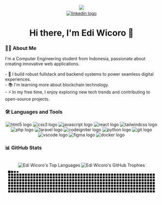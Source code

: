 <div align="center">
  <img height="150" src="https://media.giphy.com/media/M9gbBd9nbDrOTu1Mqx/giphy.gif"  />
</div>

<div align="center">
  <a href="https://www.linkedin.com/in/edi-wicoro-300178371/" target="_blank"><img src="https://img.shields.io/static/v1?message=LinkedIn&logo=linkedin&label=&color=0077B5&logoColor=white&labelColor=&style=for-the-badge" height="25" alt="linkedin logo"  /></a>

</div>

<h1 align="center">Hi there, I'm Edi Wicoro 👋</h1>

<h3 align="left">👩‍💻  About Me</h3>

<p align="left">
I'm a Computer Engineering student from Indonesia, passionate about creating innovative web applications.<br><br>
- 🔭 I build robust fullstack and backend systems to power seamless digital experiences.<br>
- 📚 I'm learning more about blockchain technology.<br>
- ⚡ In my free time, I enjoy exploring new tech trends and contributing to open-source projects.
</p>

<h3 align="left">🛠 Languages and Tools</h3>

<div align="center">
  <img src="https://cdn.jsdelivr.net/gh/devicons/devicon/icons/html5/html5-original.svg" height="30" alt="html5 logo" />
  <img src="https://cdn.jsdelivr.net/gh/devicons/devicon/icons/css3/css3-original.svg" height="30" alt="css3 logo" />
  <img src="https://cdn.jsdelivr.net/gh/devicons/devicon/icons/javascript/javascript-original.svg" height="30" alt="javascript logo" />
  <img src="https://cdn.jsdelivr.net/gh/devicons/devicon/icons/react/react-original.svg" height="30" alt="react logo" />
  <img src="https://cdn.jsdelivr.net/gh/devicons/devicon/icons/tailwindcss/tailwindcss-plain.svg" height="30" alt="tailwindcss logo" />
  <img src="https://cdn.jsdelivr.net/gh/devicons/devicon/icons/php/php-original.svg" height="30" alt="php logo" />
  <img src="https://cdn.jsdelivr.net/gh/devicons/devicon/icons/laravel/laravel-plain.svg" height="30" alt="laravel logo" />
  <img src="https://cdn.jsdelivr.net/gh/devicons/devicon/icons/codeigniter/codeigniter-plain.svg" height="30" alt="codeigniter logo" />
  <img src="https://cdn.jsdelivr.net/gh/devicons/devicon/icons/python/python-original.svg" height="30" alt="python logo" />
  <img src="https://cdn.jsdelivr.net/gh/devicons/devicon/icons/git/git-original.svg" height="30" alt="git logo" />
  <img src="https://cdn.jsdelivr.net/gh/devicons/devicon/icons/vscode/vscode-original.svg" height="30" alt="vscode logo" />
  <img src="https://cdn.jsdelivr.net/gh/devicons/devicon/icons/figma/figma-original.svg" height="30" alt="figma logo" />
  <img src="https://cdn.jsdelivr.net/gh/devicons/devicon/icons/docker/docker-original.svg" height="30" alt="docker logo" />
</div>


<h3 align="left">📊 GitHub Stats</h3>

<div align="center">
  <br>
  <img src="https://github-readme-stats.vercel.app/api/top-langs/?username=Ediw7&theme=radical&hide_border=true&include_all_commits=true&count_private=false&layout=compact" alt="Edi Wicoro's Top Languages" />
  <img src="https://github-profile-trophy.vercel.app/?username=Ediw7&theme=radical&no-frame=false&no-bg=true&margin-w=4" alt="Edi Wicoro's GitHub Trophies" />
</div>

<div align="center">
  <img src="https://raw.githubusercontent.com/Ediw7/Ediw7/output/snake.svg" alt="Snake animation" />
</div>


